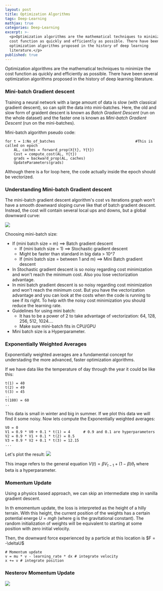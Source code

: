 ```yaml
---
layout: post
title: Optimization Algorithms
tags: Deep-Learning
mathjax: true
categories: Deep-Learning
excerpt: >-
  <p>Optimization algorithms are the mathematical techniques to minimize the
  cost function as quickly and efficiently as possible. There have been several
  optimization algorithms proposed in the history of deep learning
  literature.</p>
published: true
---
```


Optimization algorithms are the mathematical techniques to minimize the cost function as quickly and efficiently as possible. There have been several optimization algorithms proposed in the history of deep learning literature.

### Mini-batch Gradient descent
Training a neural network with a large amount of data is slow (with classical gradient descent), so can split the data into mini-batches. Here, the old and slow form of graident descent is known as *Batch Gradient Descent* (run on the whole dataset) and the faster one is known as *Mini-batch Gradient Descent* (run on the mini-batches).

Mini-batch algorithm pseudo code:
```
for t = 1:No_of_batches                                     #This is called on epoch
	AL, caches = forward_prop(X{t}, Y{t})
	Cost = compute_cost(AL, Y{t})
	grads = backward_prop(AL, caches)
	UpdateParameters(grads)
```
Although there is a for loop here, the code actually inside the epoch should be vectorized.

### Understanding Mini-batch Gradient descent
The mini-batch gradient descent algorithm's cost vs iterations graph won't have a smooth downward sloping curve like that of batch gradient descent. Instead, the cost will contain several local ups and downs, but a global downward curve:

![](miniBatch.png)

Choosing mini-batch size:
- If (mini batch size = m) ==> Batch gradient descent
    - If (mini batch size = 1) ==> Stochastic gradient descent
    - Might be faster than standard in big data > 10^7
    - If (mini batch size = between 1 and m) ==> Mini Batch gradient descent
- In Stochastic gradient descent is so noisy regarding cost minimization and won't reach the minimum cost. Also you lose vectorization advantage.
- In mini batch gradient descent is so noisy regarding cost minimization and won't reach the minimum cost. But you have the vectorization advantage and you can look at the costs when the code is running to see if its right. To help with the noisy cost minimization you should reduce the learning rate.
- Guidelines for using mini batch:
    - It has to be a power of 2 to take advantage of vectorization: 64, 128, 256, 512, 1024....
    - Make sure mini-batch fits in CPU/GPU
- Mini batch size is a Hyperparameter.

### Exponentially Weighted Averages
Exponentially weighted averages are a fundamental concept for understading the more advanced, faster optimization algorithms.

If we have data like the temperature of day through the year it could be like this:
```
t(1) = 40
t(2) = 49
t(3) = 45
..
t(180) = 60
..
```
This data is small in winter and big in summer. If we plot this data we will find it some noisy.
Now lets compute the Exponentially weighted averages:

```
V0 = 0
V1 = 0.9 * V0 + 0.1 * t(1) = 4		# 0.9 and 0.1 are hyperparameters
V2 = 0.9 * V1 + 0.1 * t(2) = 8.5
V3 = 0.9 * V2 + 0.1 * t(3) = 12.15
...
```

Let's plot the result:
![](expAvg1.png)

This image refers to the general equation $V(t) = \beta V_{t-1} + (1-\beta )\theta_{t}$ where beta is a hyperparameter.

### Momentum Update
Using a physics based approach, we can skip an intermediate step in vanilla gradient descent.

In th emomentum update, the loss is interpreted as the height of a hilly terrain. With this height, the current position of the weights has a certain potential energe $U = mgh$ (where g is the gravitational constant). The random initialization of weights will be equivalent to starting at some position with zero initial velocity.

Then, the downward force experienced by a particle at this location is $F = -\deltaU$

```
# Momentum update
v = mu * v - learning_rate * dx # integrate velocity
x += v # integrate position
```

### Nesterov Momentum Update
![](Images/nesterov.jpeg)